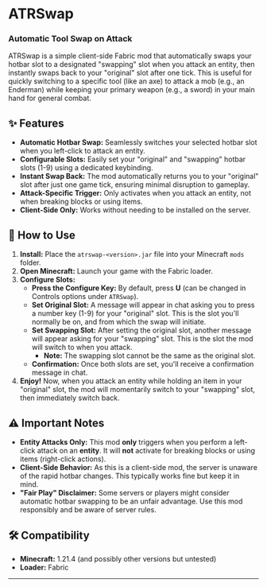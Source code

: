 # ATRSwap

### Automatic Tool Swap on Attack

ATRSwap is a simple client-side Fabric mod that automatically swaps your hotbar slot to a designated "swapping" slot when you attack an entity, then instantly swaps back to your "original" slot after one tick. This is useful for quickly switching to a specific tool (like an axe) to attack a mob (e.g., an Enderman) while keeping your primary weapon (e.g., a sword) in your main hand for general combat.

## ✨ Features

*   **Automatic Hotbar Swap:** Seamlessly switches your selected hotbar slot when you left-click to attack an entity.
*   **Configurable Slots:** Easily set your "original" and "swapping" hotbar slots (1-9) using a dedicated keybinding.
*   **Instant Swap Back:** The mod automatically returns you to your "original" slot after just one game tick, ensuring minimal disruption to gameplay.
*   **Attack-Specific Trigger:** Only activates when you attack an entity, not when breaking blocks or using items.
*   **Client-Side Only:** Works without needing to be installed on the server.

## 🚀 How to Use

1.  **Install:** Place the `atrswap-<version>.jar` file into your Minecraft `mods` folder.
2.  **Open Minecraft:** Launch your game with the Fabric loader.
3.  **Configure Slots:**
    *   **Press the Configure Key:** By default, press **U** (can be changed in Controls options under `ATRSwap`).
    *   **Set Original Slot:** A message will appear in chat asking you to press a number key (1-9) for your "original" slot. This is the slot you'll normally be on, and from which the swap will initiate.
    *   **Set Swapping Slot:** After setting the original slot, another message will appear asking for your "swapping" slot. This is the slot the mod will switch to when you attack.
        *   **Note:** The swapping slot cannot be the same as the original slot.
    *   **Confirmation:** Once both slots are set, you'll receive a confirmation message in chat.
4.  **Enjoy!** Now, when you attack an entity while holding an item in your "original" slot, the mod will momentarily switch to your "swapping" slot, then immediately switch back.

## ⚠️ Important Notes

*   **Entity Attacks Only:** This mod **only** triggers when you perform a left-click attack on an **entity**. It will **not** activate for breaking blocks or using items (right-click actions).
*   **Client-Side Behavior:** As this is a client-side mod, the server is unaware of the rapid hotbar changes. This typically works fine but keep it in mind.
*   **"Fair Play" Disclaimer:** Some servers or players might consider automatic hotbar swapping to be an unfair advantage. Use this mod responsibly and be aware of server rules.

## 🛠️ Compatibility

*   **Minecraft:** 1.21.4 (and possibly other versions but untested)
*   **Loader:** Fabric
---
